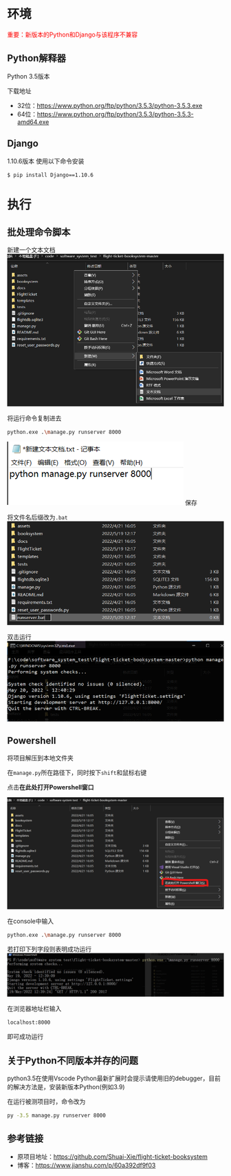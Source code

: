 # 环境
<font color="FE0302">重要：新版本的Python和Django与该程序不兼容</font>
## Python解释器

Python 3.5版本

下载地址
- 32位：https://www.python.org/ftp/python/3.5.3/python-3.5.3.exe
- 64位：https://www.python.org/ftp/python/3.5.3/python-3.5.3-amd64.exe

## Django
1.10.6版本
使用以下命令安装
```bash
$ pip install Django==1.10.6
```
# 执行
## 批处理命令脚本
新建一个文本文档
![](./picture/touch_txt.png)

将运行命令复制进去
```bash
python.exe .\manage.py runserver 8000
```
![](./picture/write.png)
保存

将文件名后缀改为`.bat`
![](./picture/change_name.png)

双击运行
![](./picture/click_run.png)

## Powershell
将项目解压到本地文件夹

在`manage.py`所在路径下，同时按下`shift`和鼠标右键

点击**在此处打开Powershell窗口**

![234](./picture/1242.png)

在console中输入
```bash
python.exe .\manage.py runserver 8000
```
若打印下列字段则表明成功运行
![123](./picture/125344.png)

在浏览器地址栏输入
```bash
localhost:8000
```
即可成功运行
## 关于Python不同版本并存的问题
python3.5在使用Vscode Python最新扩展时会提示请使用旧的debugger，目前的解决方法是，安装新版本Python(例如3.9)

在运行被测项目时，命令改为
```bash
py -3.5 manage.py runserver 8000
```

## 参考链接
- 原项目地址：https://github.com/Shuai-Xie/flight-ticket-booksystem
- 博客：https://www.jianshu.com/p/60a392df9f03
